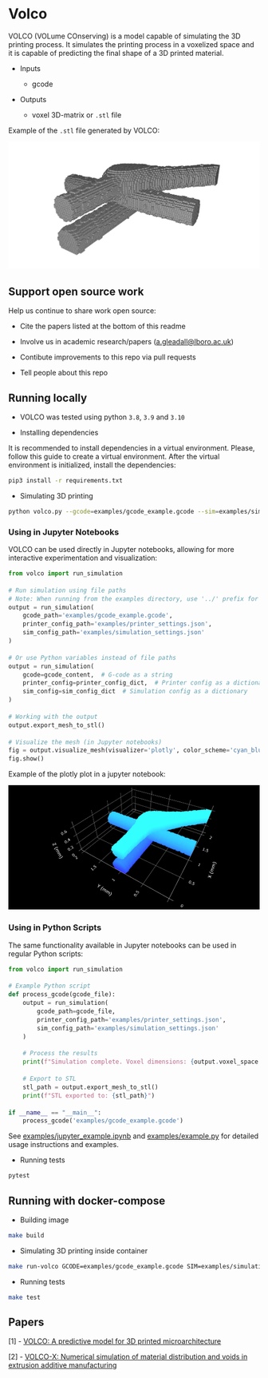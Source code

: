 # Volco

VOLCO (VOLume COnserving) is a model capable of simulating the 3D printing process. It simulates the printing process in a voxelized space and it is capable of predicting the final shape of a 3D printed material.

- Inputs
  - gcode

- Outputs
  - voxel 3D-matrix or `.stl` file

Example of the `.stl` file generated by VOLCO:

![volco_stl](https://github.com/FullControlXYZ/media/blob/main/volco_example1.png?raw=true)


## Support open source work

Help us continue to share work open source:

- Cite the papers listed at the bottom of this readme

- Involve us in academic research/papers (a.gleadall@lboro.ac.uk)

- Contibute improvements to this repo via pull requests

- Tell people about this repo

## Running locally

- VOLCO was tested using python `3.8`, `3.9` and `3.10`

- Installing dependencies

It is recommended to install dependencies in a virtual environment. Please, follow this guide to create a virtual environment. After the virtual environment is initialized, install the dependencies:
```bash
pip3 install -r requirements.txt
```

- Simulating 3D printing
```bash
python volco.py --gcode=examples/gcode_example.gcode --sim=examples/simulation_settings.json --printer=examples/printer_settings.json
```

### Using in Jupyter Notebooks

VOLCO can be used directly in Jupyter notebooks, allowing for more interactive experimentation and visualization:

```python
from volco import run_simulation

# Run simulation using file paths
# Note: When running from the examples directory, use '../' prefix for paths
output = run_simulation(
    gcode_path='examples/gcode_example.gcode',
    printer_config_path='examples/printer_settings.json',
    sim_config_path='examples/simulation_settings.json'
)

# Or use Python variables instead of file paths
output = run_simulation(
    gcode=gcode_content,  # G-code as a string
    printer_config=printer_config_dict,  # Printer config as a dictionary
    sim_config=sim_config_dict  # Simulation config as a dictionary
)

# Working with the output
output.export_mesh_to_stl()

# Visualize the mesh (in Jupyter notebooks)
fig = output.visualize_mesh(visualizer='plotly', color_scheme='cyan_blue')
fig.show()
```

Example of the plotly plot in a jupyter notebook:

![volco_stl](https://github.com/FullControlXYZ/media/blob/main/volco_example_plotly.png?raw=true)


### Using in Python Scripts

The same functionality available in Jupyter notebooks can be used in regular Python scripts:

```python
from volco import run_simulation

# Example Python script
def process_gcode(gcode_file):
    output = run_simulation(
        gcode_path=gcode_file,
        printer_config_path='examples/printer_settings.json',
        sim_config_path='examples/simulation_settings.json'
    )
    
    # Process the results
    print(f"Simulation complete. Voxel dimensions: {output.voxel_space.dimensions}")
    
    # Export to STL
    stl_path = output.export_mesh_to_stl()
    print(f"STL exported to: {stl_path}")
    
if __name__ == "__main__":
    process_gcode('examples/gcode_example.gcode')
```

See [examples/jupyter_example.ipynb](examples/jupyter_example.ipynb) and [examples/example.py](examples/example.py) for detailed usage instructions and examples.

- Running tests
```bash
pytest
```

## Running with docker-compose

- Building image
```bash
make build
```

- Simulating 3D printing inside container
```bash
make run-volco GCODE=examples/gcode_example.gcode SIM=examples/simulation_settings.json PRINTER=examples/printer_settings.json
```

- Running tests
```bash
make test
```

## Papers

[1] - [VOLCO: A predictive model for 3D printed microarchitecture](https://www.sciencedirect.com/science/article/pii/S2214860417304852)

[2] - [VOLCO-X: Numerical simulation of material distribution and voids in extrusion additive manufacturing](https://www.sciencedirect.com/science/article/abs/pii/S2214860421000658)
